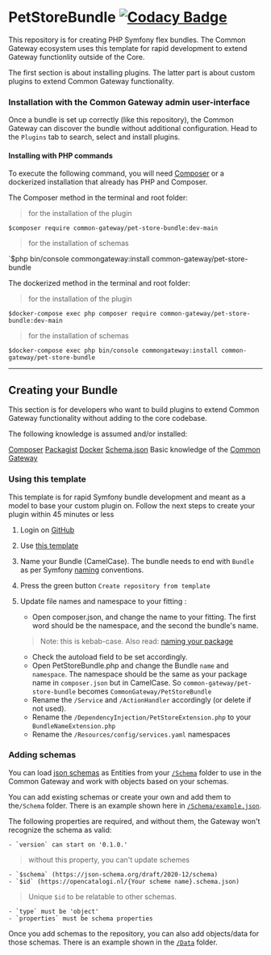 # PetStoreBundle [![Codacy Badge](https://app.codacy.com/project/badge/Grade/980ea2efc85a427ea909518f29506ff6)](https://app.codacy.com/gh/CommonGateway/PetStoreBundle/dashboard?utm_source=gh&utm_medium=referral&utm_content=&utm_campaign=Badge_grade)
This repository is for creating PHP Symfony flex bundles. The Common Gateway ecosystem  uses this template for rapid development to extend Gateway functionlity outside of the Core. 

The first section is about installing plugins. The latter part is about custom plugins to extend Common Gateway functionality.

### Installation with the Common Gateway admin user-interface

Once a bundle is set up correctly (like this repository), the Common Gateway can discover the bundle without additional configuration. Head to the `Plugins` tab to search, select and install plugins.

#### Installing with PHP commands

To execute the following command, you will need [Composer](https://getcomposer.org/download/) or a dockerized installation that already has PHP and Composer.

The Composer method in the terminal and root folder: 
>for the installation of the plugin

`$composer require common-gateway/pet-store-bundle:dev-main` 

>for the installation of schemas

`$php bin/console commongateway:install common-gateway/pet-store-bundle

The dockerized method in the terminal and root folder: 
>for the installation of the plugin

`$docker-compose exec php composer require common-gateway/pet-store-bundle:dev-main`

>for the installation of schemas 

 `$docker-compose exec php bin/console commongateway:install common-gateway/pet-store-bundle`


---
## Creating your Bundle

This section is for developers who want to build plugins to extend Common Gateway functionality without adding to the core codebase. 

The following knowledge is assumed and/or installed:

[Composer](https://getcomposer.org/download/)
[Packagist](https://packagist.org/)
[Docker](https://www.docker.com/products/docker-desktop/)
[Schema.json](https://json-schema.org/)
Basic knowledge of the [Common Gateway](https://github.com/CommonGateway)

### Using this template

This template is for rapid Symfony bundle development and meant as a model to base your custom plugin on. Follow the next steps to create your plugin within 45 minutes or less

1.  Login on [GitHub](https://github.com)
2.  Use [this template](https://github.com/CommonGateway/PetStoreBundle/generate)
3.  Name your Bundle (CamelCase). The bundle needs to end with `Bundle` as per Symfony [naming](https://symfony.com/doc/current/bundles/best_practices.html#bundles-naming-conventions) conventions. 
4.  Press the green button `Create repository from template`
5.  Update file names and namespace to your fitting :
   	  - Open composer.json, and change the name to your fitting. The first word should be the namespace, and the second the bundle's name. 
   	>Note: this is kebab-case. Also read: [naming your package](https://packagist.org/about#naming-your-package)
   	
      - Check the autoload field to be set accordingly. 
      - Open PetStoreBundle.php and change the Bundle `name` and `namespace`. The namespace should be the same as your package name in `composer.json` but in CamelCase. So `common-gateway/pet-store-bundle` becomes `CommonGateway/PetStoreBundle`
      - Rename the `/Service` and `/ActionHandler` accordingly (or delete if not used).
      - Rename the `/DependencyInjection/PetStoreExtension.php` to your `BundleNameExtension.php`
      - Rename the `/Resources/config/services.yaml` namespaces  

### Adding schemas
You can load [json schemas](https://json-schema.org/learn/getting-started-step-by-step.html#starting-the-schema) as Entities from your [`/Schema`](https://github.com/CommonGateway/PetStoreBundle/tree/main/Schema) folder to use in the Common Gateway and work with objects based on your schemas.

You can add existing schemas or create your own and add them to the`/Schema` folder. There is an example shown here in [`/Schema/example.json`](https://github.com/CommonGateway/PetStoreBundle/blob/main/Schema/example.json).

The following properties are required, and without them, the Gateway won't recognize the schema as valid:
 
    - `version` can start on '0.1.0.' 
>without this property, you can't update schemes

    - `$schema` (https://json-schema.org/draft/2020-12/schema)
    - `$id` (https://opencatalogi.nl/{Your scheme name}.schema.json)
>Unique `$id` to be relatable to other schemas. 

    - `type` must be 'object'
    - `properties` must be schema properties


Once you add schemas to the repository, you can also add objects/data for those schemas. There is an example shown in the [`/Data`](https://github.com/CommonGateway/PetStoreBundle/tree/main/Data) folder.
